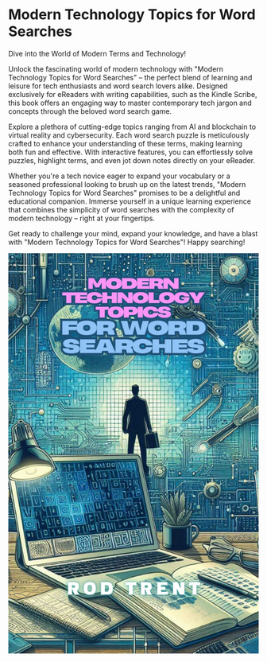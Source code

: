# Modern Technology Topics for Word Searches

Dive into the World of Modern Terms and Technology!

Unlock the fascinating world of modern technology with "Modern Technology Topics for Word Searches" – the perfect blend of learning and leisure for tech enthusiasts and word search lovers alike. Designed exclusively for eReaders with writing capabilities, such as the Kindle Scribe, this book offers an engaging way to master contemporary tech jargon and concepts through the beloved word search game.

Explore a plethora of cutting-edge topics ranging from AI and blockchain to virtual reality and cybersecurity. Each word search puzzle is meticulously crafted to enhance your understanding of these terms, making learning both fun and effective. With interactive features, you can effortlessly solve puzzles, highlight terms, and even jot down notes directly on your eReader.

Whether you're a tech novice eager to expand your vocabulary or a seasoned professional looking to brush up on the latest trends, "Modern Technology Topics for Word Searches" promises to be a delightful and educational companion. Immerse yourself in a unique learning experience that combines the simplicity of word searches with the complexity of modern technology – right at your fingertips.

Get ready to challenge your mind, expand your knowledge, and have a blast with "Modern Technology Topics for Word Searches"! Happy searching!



<p align="center"><img src="https://github.com/rod-trent/JunkDrawer/blob/main/eBooks/ModernTechWordSearches/ModernTopicsWordSearchCover.jpg"></center></p>
